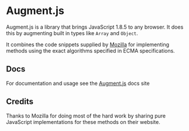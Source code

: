 # Augment.js

Augment.js is a library that brings JavaScript 1.8.5 to any browser.  It does this by augmenting built in types like `Array` and `Object`.

It combines the code snippets supplied by [Mozilla](https://developer.mozilla.org/en/JavaScript) for implementing methods using the exact algorithms specified in ECMA specifications.

## Docs

For documentation and usage see the [Augment.js](http://olivernn.github.com/augment.js) docs site

## Credits

Thanks to Mozilla for doing most of the hard work by sharing pure JavaScript implementations for these methods on their website.